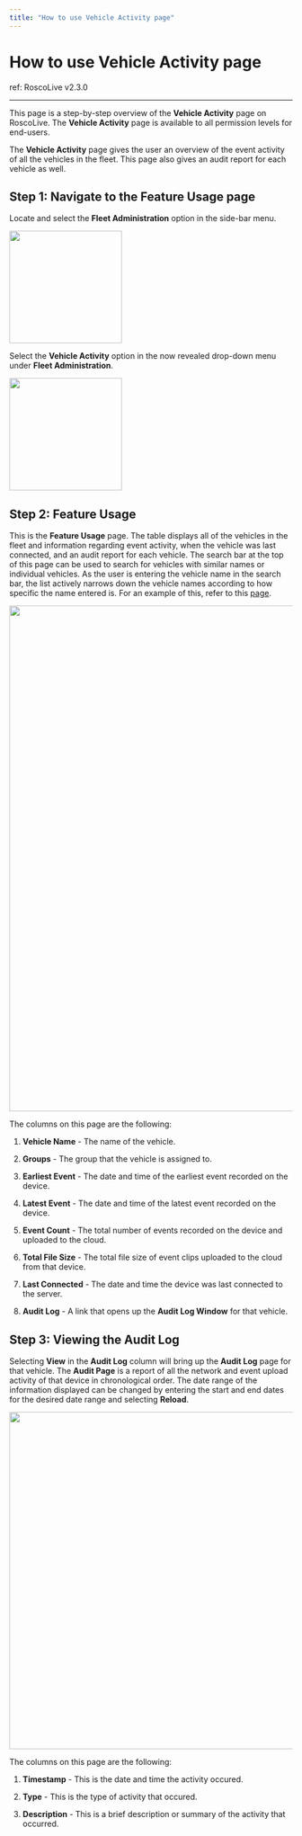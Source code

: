 ```yaml
---
title: "How to use Vehicle Activity page"
---
```

# How to use Vehicle Activity page

ref: RoscoLive v2.3.0

------------------------------------------------------------------------

This page is a step-by-step overview of the **Vehicle Activity** page on RoscoLive. The **Vehicle Activity** page is available to all permission levels for end-users.  
  

The **Vehicle Activity** page gives the user an overview of the event activity of all the vehicles in the fleet. This page also gives an audit report for each vehicle as well.

## Step 1: Navigate to the Feature Usage page

Locate and select the **Fleet Administration** option in the side-bar menu.

<img src="/rosco/product/roscolive2.0/how_to_guide/fleet_administration/rlmanage_vehicles_menuoptionclosed.jpg" class="align-center" width="200" />

Select the **Vehicle Activity** option in the now revealed drop-down menu under **Fleet Administration**.

<img src="/rosco/product/roscolive2.0/how_to_guide/fleet_administration/rlvehicleactivity_menuoption.jpg" class="align-center" width="200" />

## Step 2: Feature Usage

This is the **Feature Usage** page. The table displays all of the vehicles in the fleet and information regarding event activity, when the vehicle was last connected, and an audit report for each vehicle. The search bar at the top of this page can be used to search for vehicles with similar names or individual vehicles. As the user is entering the vehicle name in the search bar, the list actively narrows down the vehicle names according to how specific the name entered is. For an example of this, refer to this [page](/rosco/product/roscolive2.0/how_to_guide/fleet_administration/fleet_firmware_update#searching_for_vehicles).

<img src="/rosco/product/roscolive2.0/how_to_guide/fleet_administration/rlvehicleactivity_page.jpg" class="align-center" width="900" />

The columns on this page are the following:

1.  **Vehicle Name** - The name of the vehicle.
2.  **Groups** - The group that the vehicle is assigned to.
3.  **Earliest Event** - The date and time of the earliest event recorded on the device.
4.  **Latest Event** - The date and time of the latest event recorded on the device.
5.  **Event Count** - The total number of events recorded on the device and uploaded to the cloud.
6.  **Total File Size** - The total file size of event clips uploaded to the cloud from that device.
7.  **Last Connected** - The date and time the device was last connected to the server.
8.  **Audit Log** - A link that opens up the **Audit Log Window** for that vehicle.

## Step 3: Viewing the Audit Log

Selecting **View** in the **Audit Log** column will bring up the **Audit Log** page for that vehicle. The **Audit Page** is a report of all the network and event upload activity of that device in chronological order. The date range of the information displayed can be changed by entering the start and end dates for the desired date range and selecting **Reload**.

<img src="/rosco/product/roscolive2.0/how_to_guide/fleet_administration/rlvehicleactivity_auditlogpage.jpg" class="align-center" width="600" />

The columns on this page are the following:

1.  **Timestamp** - This is the date and time the activity occured.
2.  **Type** - This is the type of activity that occured.
3.  **Description** - This is a brief description or summary of the activity that occurred.
